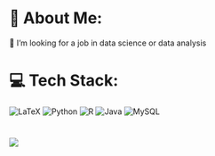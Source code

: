 # 💫 About Me:
👯 I’m looking for a job in data science or data analysis<br>


# 💻 Tech Stack:
![LaTeX](https://img.shields.io/badge/latex-%23008080.svg?style=for-the-badge&logo=latex&logoColor=white) ![Python](https://img.shields.io/badge/python-3670A0?style=for-the-badge&logo=python&logoColor=ffdd54) ![R](https://img.shields.io/badge/r-%23276DC3.svg?style=for-the-badge&logo=r&logoColor=white) ![Java](https://img.shields.io/badge/java-%23ED8B00.svg?style=for-the-badge&logo=openjdk&logoColor=white) ![MySQL](https://img.shields.io/badge/mysql-4479A1.svg?style=for-the-badge&logo=mysql&logoColor=white)
<!--# 📊 GitHub Stats:
![](https://github-readme-stats.vercel.app/api?username=Hugo-Freitas&theme=dark&hide_border=false&include_all_commits=false&count_private=false)<br/>
![](https://github-readme-streak-stats.herokuapp.com/?user=Hugo-Freitas&theme=dark&hide_border=false)<br/>
![](https://github-readme-stats.vercel.app/api/top-langs/?username=Hugo-Freitas&theme=dark&hide_border=false&include_all_commits=false&count_private=false&layout=compact)

--->
#
[![](https://visitcount.itsvg.in/api?id=Hugo-Freitas&icon=0&color=0)](https://visitcount.itsvg.in)
